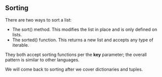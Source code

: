 ## Sorting

There are two ways to sort a list:

* The sort() method. This modifies the list in place and is only defined on lists.
* The sorted() function. This returns a new list and accepts any type of iterable.

They both accept sorting functions per the **key** parameter; the overall pattern is similar to other languages. 

We will come back to sorting after we cover dictionaries and tuples.
